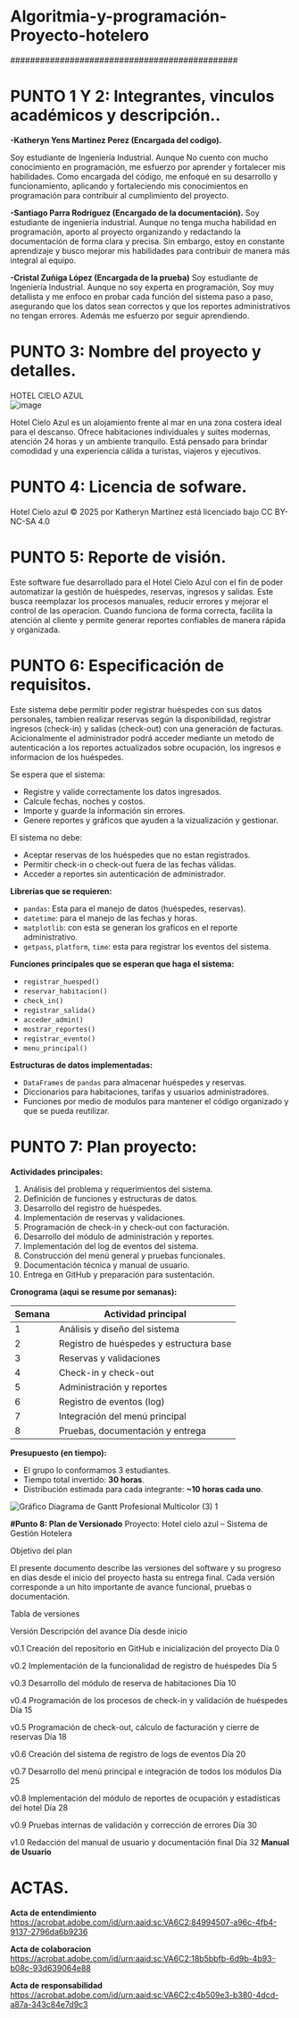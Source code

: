 # Algoritmia-y-programación-Proyecto-hotelero
##############################################
# PUNTO 1 Y 2: Integrantes, vinculos académicos y descripción..
**-Katheryn Yens Martinez Perez (Encargada del codigo).** 

Soy estudiante de Ingeniería Industrial. Aunque No cuento con mucho conocimiento en programación, me esfuerzo por aprender y fortalecer mis habilidades. Como 
encargada del código, me enfoqué en su desarrollo y funcionamiento, aplicando y fortaleciendo mis conocimientos en programación para contribuir al cumplimiento del 
proyecto.

**-Santiago Parra Rodríguez (Encargado de la documentación).**
Soy estudiante de ingeniería industrial. Aunque no tenga mucha habilidad en programación, aporto al proyecto organizando y redactando la documentación de forma clara y precisa. Sin embargo, estoy en constante aprendizaje y busco mejorar mis habilidades para contribuir de manera más integral al equipo. 

**-Cristal Zuñiga López (Encargada de la prueba)**
Soy estudiante de Ingeniería Industrial. Aunque no soy experta en programación, Soy muy detallista y me enfoco en probar cada función del sistema paso a paso, asegurando que los datos sean correctos y que los reportes administrativos no tengan errores. Además me esfuerzo por seguir aprendiendo. 

# PUNTO 3: Nombre del proyecto y detalles.
HOTEL CIELO AZUL  
![image](https://github.com/user-attachments/assets/481b5e6b-82f0-4924-86ba-f07ed1168141)

Hotel Cielo Azul es un alojamiento frente al mar en una zona costera ideal para el descanso. Ofrece habitaciones individuales y suites modernas, atención 24 horas y un ambiente tranquilo. Está pensado para brindar comodidad y una experiencia cálida a turistas, viajeros y ejecutivos.




# PUNTO 4: Licencia de sofware.
Hotel Cielo azul © 2025 por Katheryn Martínez está licenciado bajo CC BY-NC-SA 4.0

# PUNTO 5: Reporte de visión.
Este software fue desarrollado para el Hotel Cielo Azul con el fin de poder automatizar la gestión de huéspedes, reservas, ingresos y salidas. Este busca reemplazar los procesos manuales, reducir errores y mejorar el control de las operacion. Cuando funciona de forma correcta, facilita la atención al cliente y permite generar reportes confiables de manera rápida y organizada.

# PUNTO 6: Especificación de requisitos.

Este sistema debe permitir poder registrar huéspedes con sus datos personales, tambien realizar reservas según la disponibilidad, registrar ingresos (check-in) y salidas (check-out) con una generación de facturas.  
Acicionalmente el administrador podrá acceder mediante un metodo de autenticación a los reportes actualizados sobre ocupación, los ingresos e informacion de los huéspedes.

Se espera que el sistema:
- Registre y valide correctamente los datos ingresados.
- Calcule fechas, noches y costos.
- Importe y guarde la información sin errores.
- Genere reportes y gráficos que ayuden a la vizualización y gestionar.

El sistema no debe:
- Aceptar reservas de los huéspedes que no estan registrados.
- Permitir check-in o check-out fuera de las fechas válidas.
- Acceder a reportes sin autenticación de administrador.

**Librerías que se requieren:**
- `pandas`: Esta para el manejo de datos (huéspedes, reservas).
- `datetime`: para el manejo de las fechas y horas.
- `matplotlib`: con esta se generan los graficos en el reporte administrativo.
- `getpass`, `platform`, `time`: esta para registrar los eventos del sistema.

**Funciones principales que se esperan que haga el sistema:**
- `registrar_huesped()`
- `reservar_habitacion()`
- `check_in()`
- `registrar_salida()`
- `acceder_admin()`
- `mostrar_reportes()`
- `registrar_evento()`
- `menu_principal()`

**Estructuras de datos implementadas:**
- `DataFrames` de `pandas` para almacenar huéspedes y reservas.
- Diccionarios para habitaciones, tarifas y usuarios administradores.
- Funciones por medio de modulos para mantener el código organizado y que se pueda reutilizar.

# PUNTO 7: Plan proyecto:

**Actividades principales:**

1. Análisis del problema y requerimientos del sistema.
2. Definición de funciones y estructuras de datos.
3. Desarrollo del registro de huéspedes.
4. Implementación de reservas y validaciones.
5. Programación de check-in y check-out con facturación.
6. Desarrollo del módulo de administración y reportes.
7. Implementación del log de eventos del sistema.
8. Construcción del menú general y pruebas funcionales.
9. Documentación técnica y manual de usuario.
10. Entrega en GitHub y preparación para sustentación.

**Cronograma (aqui se resume por semanas):**

| Semana | Actividad principal |
|--------|---------------------|
| 1      | Análisis y diseño del sistema |
| 2      | Registro de huéspedes y estructura base |
| 3      | Reservas y validaciones |
| 4      | Check-in y check-out |
| 5      | Administración y reportes |
| 6      | Registro de eventos (log) |
| 7      | Integración del menú principal |
| 8      | Pruebas, documentación y entrega |

**Presupuesto (en tiempo):**

- El grupo lo conformamos 3 estudiantes.
- Tiempo total invertido: **30 horas**.
- Distribución estimada para cada integrante: **~10 horas cada uno**.

![Gráfico Diagrama de Gantt Profesional Multicolor (3) 1](https://github.com/user-attachments/assets/2ebaac51-1e7c-44a7-bec5-f6267e4e9161)

**#Punto 8: Plan de Versionado**
Proyecto: Hotel cielo azul – Sistema de Gestión Hotelera

Objetivo del plan

El presente documento describe las versiones del software y su progreso en días desde el inicio del proyecto hasta su entrega final. Cada versión corresponde a un hito importante de avance funcional, pruebas o documentación.

Tabla de versiones

Versión	Descripción del avance	Día desde inicio

v0.1	Creación del repositorio en GitHub e inicialización del proyecto	Día 0

v0.2	Implementación de la funcionalidad de registro de huéspedes	Día 5

v0.3	Desarrollo del módulo de reserva de habitaciones	Día 10

v0.4	Programación de los procesos de check-in y validación de huéspedes	Día 15

v0.5	Programación de check-out, cálculo de facturación y cierre de reservas	Día 18

v0.6	Creación del sistema de registro de logs de eventos	Día 20

v0.7	Desarrollo del menú principal e integración de todos los módulos	Día 25

v0.8	Implementación del módulo de reportes de ocupación y estadísticas del hotel	Día 28

v0.9	Pruebas internas de validación y corrección de errores	Día 30

v1.0	Redacción del manual de usuario y documentación final	Día 32
**Manual de Usuario**

# ACTAS.

**Acta de entendimiento**
https://acrobat.adobe.com/id/urn:aaid:sc:VA6C2:84994507-a96c-4fb4-9137-2796da6b9236

**Acta de colaboracion**
https://acrobat.adobe.com/id/urn:aaid:sc:VA6C2:18b5bbfb-6d9b-4b93-b08c-93d639064e88

**Acta de responsabilidad**
https://acrobat.adobe.com/id/urn:aaid:sc:VA6C2:c4b509e3-b380-4dcd-a87a-343c84e7d9c3

